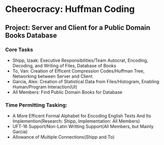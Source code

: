 # Cheerocracy: Huffman Coding
## Project: Server and Client for a Public Domain Books Database
### Core Tasks
- Shipp, Izaak: Executive Responsibilities/Team Autocrat, Encoding, Decoding, and Writing of Files, Database of Books
- To, Van: Creation of Efficent Compression Codes/Huffman Tree, Networking between Server and Client
- Garcia, Alex: Creation of Statistical Data from Files/Histogram, Enabling Human/Program Interaction(UI)
- All Members: Find Public Domain Books for Database

### Time Permitting Tasking:
- A More Efficent Formal Alphabet for Encoding English Texts And Its Implemention(Research: Shipp, Implementation: All Members)
- UFT-16 Support/Non-Latin Writting Support(All Members, but Mainly Garcia)
- Allowance of Multiple Connections(Shipp and To)
